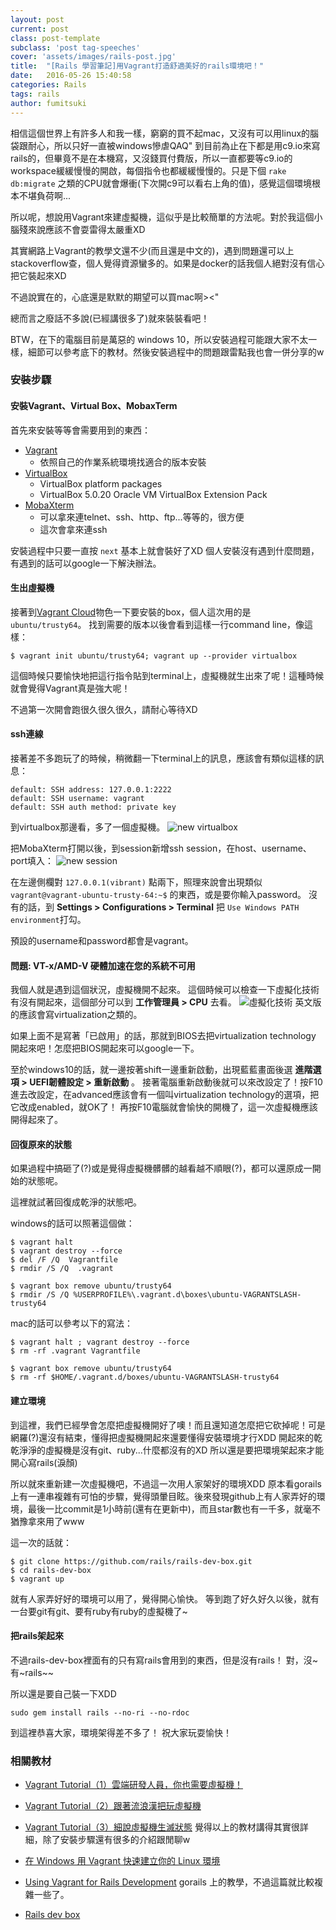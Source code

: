 ```yaml
---
layout: post
current: post
class: post-template
subclass: 'post tag-speeches'
cover: 'assets/images/rails-post.jpg'
title:  "[Rails 學習筆記]用Vagrant打造舒適美好的rails環境吧！"
date:   2016-05-26 15:40:58
categories: Rails
tags: rails
author: fumitsuki
---
```


相信這個世界上有許多人和我一樣，窮窮的買不起mac，又沒有可以用linux的腦袋跟耐心，所以只好一直被windows慘虐QAQ"
到目前為止在下都是用c9.io來寫rails的，但畢竟不是在本機寫，又沒錢買付費版，所以一直都要等c9.io的workspace緩緩慢慢的開啟，每個指令也都緩緩慢慢的。只是下個 `rake db:migrate` 之類的CPU就會爆衝(下次開c9可以看右上角的值)，感覺這個環境根本不堪負荷啊...

所以呢，想說用Vagrant來建虛擬機，這似乎是比較簡單的方法呢。對於我這個小腦殘來說應該不會耍雷得太嚴重XD

其實網路上Vagrant的教學文還不少(而且還是中文的)，遇到問題還可以上stackoverflow查，個人覺得資源蠻多的。如果是docker的話我個人絕對沒有信心把它裝起來XD

不過說實在的，心底還是默默的期望可以買mac啊><" 

總而言之廢話不多說(已經講很多了)就來裝裝看吧！

BTW，在下的電腦目前是萬惡的 windows 10，所以安裝過程可能跟大家不太一樣，細節可以參考底下的教材。然後安裝過程中的問題跟雷點我也會一併分享的w

### 安裝步驟

#### 安裝Vagrant、Virtual Box、MobaxTerm

首先來安裝等等會需要用到的東西：

- [Vagrant]
	- 依照自己的作業系統環境找適合的版本安裝
- [VirtualBox]
	- VirtualBox platform packages
	- VirtualBox 5.0.20 Oracle VM VirtualBox Extension Pack
- [MobaXterm]
	- 可以拿來連telnet、ssh、http、ftp...等等的，很方便
	- 這次會拿來連ssh

安裝過程中只要一直按 `next` 基本上就會裝好了XD
個人安裝沒有遇到什麼問題，有遇到的話可以google一下解決辦法。

#### 生出虛擬機
接著到[Vagrant Cloud]物色一下要安裝的box，個人這次用的是 `ubuntu/trusty64`。
找到需要的版本以後會看到這樣一行command line，像這樣：

```{}
$ vagrant init ubuntu/trusty64; vagrant up --provider virtualbox
```

這個時候只要愉快地把這行指令貼到terminal上，虛擬機就生出來了呢！這種時候就會覺得Vagrant真是強大呢！

不過第一次開會跑很久很久很久，請耐心等待XD

#### ssh連線
接著差不多跑玩了的時候，稍微翻一下terminal上的訊息，應該會有類似這樣的訊息：

```{}
default: SSH address: 127.0.0.1:2222
default: SSH username: vagrant
default: SSH auth method: private key
```

到virtualbox那邊看，多了一個虛擬機。
![new virtualbox]

把MobaXterm打開以後，到session新增ssh session，在host、username、port填入：
![new session]

在左邊側欄對 `127.0.0.1(vibrant)` 點兩下，照理來說會出現類似 `vagrant@vagrant-ubuntu-trusty-64:~$` 的東西，或是要你輸入password。 
沒有的話，到 **Settings > Configurations > Terminal** 把 `Use Windows PATH environment`打勾。

預設的username和password都會是vagrant。


#### 問題: VT-x/AMD-V 硬體加速在您的系統不可用
我個人就是遇到這個狀況，虛擬機開不起來。
這個時候可以檢查一下虛擬化技術有沒有開起來，這個部分可以到 **工作管理員 > CPU** 去看。
![虛擬化技術]
英文版的應該會寫virtualization之類的。

如果上面不是寫著「已啟用」的話，那就到BIOS去把virtualization technology 開起來吧！怎麼把BIOS開起來可以google一下。

至於windows10的話，就一邊按著shift一邊重新啟動，出現藍藍畫面後選 **進階選項 > UEFI韌體設定 > 重新啟動** 。
接著電腦重新啟動後就可以來改設定了！按F10進去改設定，在advanced應該會有一個叫virtualization technology的選項，把它改成enabled，就OK了！
再按F10電腦就會愉快的開機了，這一次虛擬機應該開得起來了。

#### 回復原來的狀態
如果過程中搞砸了(?)或是覺得虛擬機髒髒的越看越不順眼(?)，都可以還原成一開始的狀態呢。

這裡就試著回復成乾淨的狀態吧。

windows的話可以照著這個做：

```{}
$ vagrant halt
$ vagrant destroy --force
$ del /F /Q  Vagrantfile
$ rmdir /S /Q  .vagrant
 
$ vagrant box remove ubuntu/trusty64
$ rmdir /S /Q %USERPROFILE%\.vagrant.d\boxes\ubuntu-VAGRANTSLASH-trusty64
```
mac的話可以參考以下的寫法：

```{}
$ vagrant halt ; vagrant destroy --force
$ rm -rf .vagrant Vagrantfile
 
$ vagrant box remove ubuntu/trusty64
$ rm -rf $HOME/.vagrant.d/boxes/ubuntu-VAGRANTSLASH-trusty64
```

#### 建立環境
到這裡，我們已經學會怎麼把虛擬機開好了噢！而且還知道怎麼把它砍掉呢！可是網羅(?)還沒有結束，懂得把虛擬機開起來還要懂得安裝環境才行XDD 
開起來的乾乾淨淨的虛擬機是沒有git、ruby...什麼都沒有的XD 所以還是要把環境架起來才能開心寫rails(淚顏)

所以就來重新建一次虛擬機吧，不過這一次用人家架好的環境XDD
原本看gorails上有一連串複雜有可怕的步驟，覺得頭暈目眩。後來發現github上有人家弄好的環境，最後一比commit是1小時前(還有在更新中)，而且star數也有一千多，就毫不猶豫拿來用了www

這一次的話就：

```{}
$ git clone https://github.com/rails/rails-dev-box.git
$ cd rails-dev-box
$ vagrant up
```

就有人家弄好好的環境可以用了，覺得開心愉快。
等到跑了好久好久以後，就有一台要git有git、要有ruby有ruby的虛擬機了~

#### 把rails架起來
不過rails-dev-box裡面有的只有寫rails會用到的東西，但是沒有rails！
對，沒~有~rails~~

所以還是要自己裝一下XDD

```{}
sudo gem install rails --no-ri --no-rdoc
```

到這裡恭喜大家，環境架得差不多了！
祝大家玩耍愉快！


### 相關教材
- [Vagrant Tutorial（1）雲端研發人員，你也需要虛擬機！]
- [Vagrant Tutorial（2）跟著流浪漢把玩虛擬機]
- [Vagrant Tutorial（3）細說虛擬機生滅狀態]
覺得以上的教材講得其實很詳細，除了安裝步驟還有很多的介紹跟閒聊w

- [在 Windows 用 Vagrant 快速建立你的 Linux 環境]
- [Using Vagrant for Rails Development]
gorails 上的教學，不過這篇就比較複雜一些了。
- [Rails dev box]


[Vagrant]: https://www.vagrantup.com/downloads.html
[VirtualBox]: https://www.virtualbox.org/wiki/Downloads
[MobaXterm]: http://mobaxterm.mobatek.net/download.html
[Vagrant Cloud]: https://atlas.hashicorp.com/boxes/search?utm_source=vagrantcloud.com&vagrantcloud=1
[new virtualbox]: http://i.imgur.com/0VPr8U6.png
[new session]: http://i.imgur.com/ZF8sTSt.png
[虛擬化技術]: http://i.imgur.com/75QAWrA.png
[Vagrant Tutorial（1）雲端研發人員，你也需要虛擬機！]: http://www.codedata.com.tw/social-coding/vagrant-tutorial-1-developer-and-vm
[Vagrant Tutorial（2）跟著流浪漢把玩虛擬機]: http://www.codedata.com.tw/social-coding/vagrant-tutorial-2-playing-vm-with-vagrant
[Vagrant Tutorial（3）細說虛擬機生滅狀態]: http://www.codedata.com.tw/social-coding/vagrant-tutorial-3-vm-lifecycle
[在 Windows 用 Vagrant 快速建立你的 Linux 環境]: https://gist.github.com/chgu82837/ab1255846b5335407105
[Using Vagrant for Rails Development]: https://gorails.com/guides/using-vagrant-for-rails-development
[Rails dev box]: https://github.com/rails/rails-dev-box